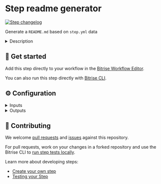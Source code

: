 # Step readme generator

[![Step changelog](https://shields.io/github/v/release/bitrise-steplib/steps-readme-generator?include_prereleases&label=changelog&color=blueviolet)](https://github.com/bitrise-steplib/steps-readme-generator/releases)

Generate a `README.md` based on `step.yml` data

<details>
<summary>Description</summary>

This step can be used to generate a standard README.md based on step.yml data. The resulting readme will list the step's most important details, such as the description, a table of inputs and outputs, and links for further information.

The exact structure is defined in `README.md.gotemplate`

Additional step-specific content can be included from local Markdown files, such as example usage and information for contributors.
</details>

## 🧩 Get started

Add this step directly to your workflow in the [Bitrise Workflow Editor](https://devcenter.bitrise.io/steps-and-workflows/steps-and-workflows-index/).

You can also run this step directly with [Bitrise CLI](https://github.com/bitrise-io/bitrise).

## ⚙️ Configuration

<details>
<summary>Inputs</summary>

| Key | Description | Flags | Default |
| --- | --- | --- | --- |
| `example_section` | Path to a Markdown file containing step-specific examples. If specified, the contents will be included in the Get started section. |  |  |
| `contrib_section` | Path to a Markdown file about step-specific information for contributors. If specified, the contents will be included in the Contributing section. |  |  |
</details>

<details>
<summary>Outputs</summary>
There are no outputs defined in this step
</details>

## 🙋 Contributing

We welcome [pull requests](https://github.com/bitrise-steplib/steps-readme-generator/pulls) and [issues](https://github.com/bitrise-steplib/steps-readme-generator/issues) against this repository.

For pull requests, work on your changes in a forked repository and use the Bitrise CLI to [run step tests locally](https://devcenter.bitrise.io/bitrise-cli/run-your-first-build/).

Learn more about developing steps:

- [Create your own step](https://devcenter.bitrise.io/contributors/create-your-own-step/)
- [Testing your Step](https://devcenter.bitrise.io/contributors/testing-and-versioning-your-steps/)
